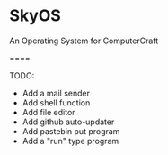 SkyOS
=====

An Operating System for ComputerCraft

====

TODO:

* Add a mail sender
* Add shell function
* Add file editor
* Add github auto-updater
* Add pastebin put program
* Add a "run" type program
